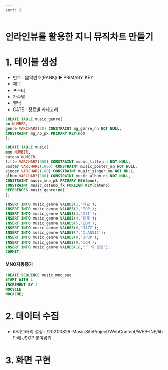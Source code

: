 ```yaml
---
sort: 3
---
```


# 인라인뷰를 활용한 지니 뮤직차트 만들기

# 1. 테이블 생성
- 번호 : 음악번호(RANK) ▶ PRIMARY KEY
- 제목
- 포스터
- 가수명
- 앨범
- CATE : 장르별 카테고리

```SQL
CREATE TABLE music_genre(
no NUMBER,
genre VARCHAR2(20) CONSTRAINT mg_genre_nn NOT NULL,
CONSTRAINT mg_no_pk PRIMARY KEY(no)
);
```

```SQL
CREATE TABLE music(
mno NUMBER,
cateno NUMBER,
title VARCHAR2(300) CONSTRAINT music_title_nn NOT NULL,
poster VARCHAR2(1000) CONSTRAINT music_poster_nn NOT NULL,
singer VARCHAR2(100) CONSTRAINT music_singer_nn NOT NULL,
album VARCHAR2(100) CONSTRAINT music_album_nn NOT NULL,
CONSTRAINT music_mno_pk PRIMARY KEY(mno),
CONSTRAINT music_cateno_fk FOREIGN KEY(cateno)
REFERENCES music_genre(no)
);
```

```sql
INSERT INTO music_genre VALUES(1,'가요');
INSERT INTO music_genre VALUES(2,'POP');
INSERT INTO music_genre VALUES(3,'OST');
INSERT INTO music_genre VALUES(4,'트롯');
INSERT INTO music_genre VALUES(5,'EDM');
INSERT INTO music_genre VALUES(6,'JAZZ');
INSERT INTO music_genre VALUES(7,'CLASSIC');
INSERT INTO music_genre VALUES(8,'JPOP');
INSERT INTO music_genre VALUES(9,'CCM');
INSERT INTO music_genre VALUES(10,'그 외 장르');
COMMIT;
```

#### MNO자동증가
```SQL
CREATE SEQUENCE music_mno_seq
START WITH 1
INCREMENT BY 1
NOCYCLE
NOCACHE;
```

# 2. 데이터 수집
- 라이브러리 설정 : /20200826-MusicSiteProject/WebContent/WEB-INF/lib 안에 JSOP 붙여넣기



# 3. 화면 구현
